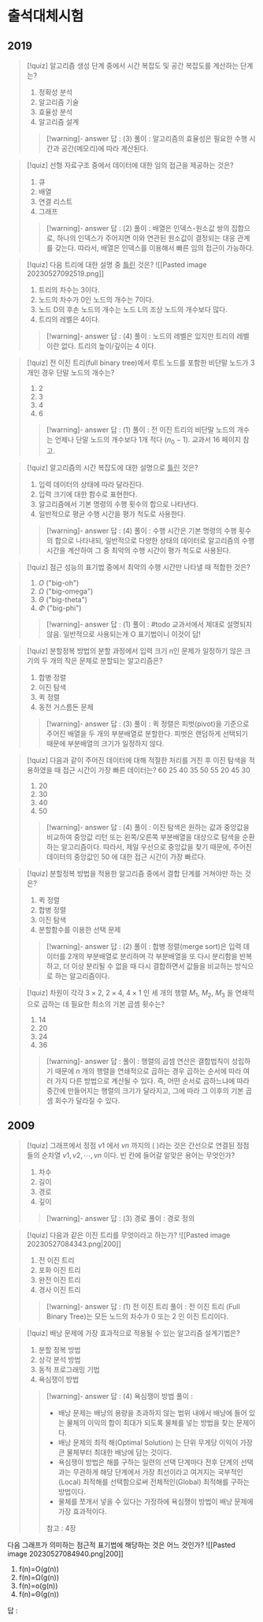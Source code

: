 # 출석대체시험
## 2019
> [!quiz]
> 알고리즘 생성 단계 중에서 시간 복잡도 및 공간 복잡도를 계산하는 단계는?
> 1. 정확성 분석
> 2. 알고리즘 기술
> 3. 효율성 분석
> 4. 알고리즘 설계
>
> > [!warning]- answer
> > 답 : (3)
> > 풀이 : 알고리즘의 효율성은 필요한 수행 시간과 공간(메모리)에 따라 계산된다.


> [!quiz]
> 선형 자료구조 중에서 데이터에 대한 임의 접근을 제공하는 것은?
> 1. 큐
> 2. 배열
> 3. 연결 리스트
> 4. 그래프
>
> > [!warning]- answer
> > 답 : (2)
> > 풀이 : 배열은 인덱스-원소값 쌍의 집합으로, 하나의 인덱스가 주어지면 이와 연관된 원소값이 결정되는 대응 관계를 갖는다. 따라서, 배열은 인덱스를 이용해서 빠른 임의 접근이 가능하다.

> [!quiz]
> 다음 트리에 대한 설명 중 <ins>틀린</ins> 것은?
> ![[Pasted image 20230527092519.png]]
> 1. 트리의 차수는 3이다.
> 2. 노드의 차수가 0인 노드의 개수는 7이다.
> 3. 노드 D의 후손 노드의 개수는 노드 L의 조상 노드의 개수보다 많다.
> 4. 트리의 레벨은 4이다.
>
> > [!warning]- answer
> > 답 : (4)
> > 풀이 : 노드의 레벨은 있지만 트리의 레벨이란 없다. 트리의 높이/깊이는 4 이다.

> [!quiz]
> 전 이진 트리(full binary tree)에서 루트 노드를 포함한 비단말 노드가 3개인 경우 단말 노드의 개수는?
> 1. 2
> 2. 3
> 3. 4
> 4. 6
>
> > [!warning]- answer
> > 답 : (1)
> > 풀이 : 전 이진 트리의 비단말 노드의 개수는 언제나 단말 노드의 개수보다 1개 적다 ($n_{0}-1$). 교과서 16 페이지 참고.

> [!quiz]
> 알고리즘의 시간 복잡도에 대한 설명으로 <ins>틀린</ins> 것은?
> 1. 입력 데이터의 상태에 따라 달라진다.
> 2. 입력 크기에 대한 함수로 표현한다.
> 3. 알고리즘에서 기본 명령의 수행 횟수의 합으로 나타낸다.
> 4. 일반적으로 평균 수행 시간을 평가 척도로 사용한다.
>
> > [!warning]- answer
> > 답 : (4)
> > 풀이 : 수행 시간은 기본 명령의 수행 횟수의 합으로 나타내되, 일반적으로 다양한 상태의 데이터로 알고리즘의 수행 시간을 계산하여 그 중 최악의 수행 시간이 평가 척도로 사용된다.

> [!quiz]
> 점근 성능의 표기법 중에서 최악의 수행 시간만 나타낼 때 적합한 것은?
> 1. $O$ ("big-oh")
> 2. $\Omega$ ("big-omega")
> 3. $\Theta$ ("big-theta")
> 4. $\Phi$ ("big-phi")
>
> > [!warning]- answer
> > 답 : (1)
> > 풀이 : #todo 교과서에서 제대로 설명되지 않음. 일반적으로 사용되는게 O 표기법이니 이것이 답!

> [!quiz]
> 분할정복 방법의 분할 과정에서 입력 크기 n인 문제가 일정하기 않은 크기의 두 개의 작은 문제로 분할되는 알고리즘은?
> 1. 합병 정렬
> 2. 이진 탐색
> 3. 퀵 정렬
> 4. 동전 거스름돈 문제
>
> > [!warning]- answer
> > 답 : (3)
> > 풀이 : 퀵 정렬은 피벗(pivot)을 기준으로 주어진 배열을 두 개의 부분배열로 분할한다. 피벗은 랜덤하게 선택되기 때문에 부분배열의 크기가 일정하지 않다.

> [!quiz]
> 다음과 같이 주어진 데이터에 대해 적절한 처리를 거친 후 이진 탐색을 적용하였을 때 접근 시간이 가장 빠른 데이터는?
> $60\ 25\ 40\ 35\ 50\ 55\ 20\ 45\ 30$
> 1. 20
> 2. 30
> 3. 40
> 4. 50
>
> > [!warning]- answer
> > 답 : (4)
> > 풀이 : 이진 탐색은 원하는 값과 중앙값을 비교하여 중앙값 리턴 또는 왼쪽/오른쪽 부분배열을 대상으로 탐색을 순환하는 알고리즘이다. 따라서, 제일 우선으로 중앙값을 찾기 때문에, 주어진 데이터의 중앙값인 $50$ 에 대한 접근 시간이 가장 빠르다.

> [!quiz]
> 분할정복 방법을 적용한 알고리즘 중에서 결합 단계를 거쳐야만 하는 것은?
> 1. 퀵 정렬
> 2. 합병 정렬
> 3. 이진 탐색
> 4. 분할함수를 이용한 선택 문제
>
> > [!warning]- answer
> > 답 : (2)
> > 풀이 : 합병 정렬(merge sort)은 입력 데이터를 2개의 부분배열로 분리하며 각 부분배열을 또 다시 분리함을 반복하고, 더 이상 분리될 수 없을 때 다시 결합하면서 값들을 비교하는 방식으로 하는 알고리즘이다.

> [!quiz]
> 차원이 각각 $3 \times 2$, $2 \times 4$, $4 \times 1$ 인 세 개의 행렬 $M_{1}$, $M_{2}$, $M_{3}$ 을 연쇄적으로 곱하는 데 필요한 최소의 기본 곱셈 횟수는?
> 1. 14
> 2. 20
> 3. 24
> 4. 36
>
> > [!warning]- answer
> > 답 : 
> > 풀이 : 행렬의 곱셈 연산은 결합법칙이 성립하기 때문에 $n$ 개의 행렬을 연쇄적으로 곱하는 경우 곱하는 순서에 따라 여러 가지 다른 방법으로 계산될 수 있다. 즉, 어떤 순서로 곱하느냐에 따라 중간에 만들어지는 행렬의 크기가 달라지고, 그에 따라 그 이후의 기본 곱셈 회수가 달라질 수 있다.

## 2009
> [!quiz]
> 그래프에서 정점 $v1$ 에서 $vn$ 까지의 (    )라는 것은 간선으로 연결된 정점들의 순차열 $v1, v2, ⋯, vn$ 이다. 빈 칸에 들어갈 알맞은 용어는 무엇인가?
> 1. 차수
> 2. 길이
> 3. 경로
> 4. 깊이
>
> > [!warning]- answer
> > 답 : (3) 경로
> > 풀이 : 경로 정의


> [!quiz]
> 다음과 같은 이진 트리를 무엇이라고 하는가?
> ![[Pasted image 20230527084343.png|200]]
> 1. 전 이진 트리
> 2. 포화 이진 트리
> 3. 완전 이진 트리
> 4. 경사 이진 트리
>
> > [!warning]- answer
> > 답 : (1) 전 이진 트리
> > 풀이 : 전 이진 트리 (Full Binary Tree)는 모든 노드의 차수가 $0$ 또는 $2$ 인 이진 트리이다.

> [!quiz]
> 배낭 문제에 가장 효과적으로 적용될 수 있는 알고리즘 설계기법은?
> 1. 분할 정복 방법
> 2. 상각 분석 방법
> 3. 동적 프로그래밍 기법
> 4. 욕심쟁이 방법
>
> > [!warning]- answer
> > 답 : (4) 욕심쟁이 방법
> > 풀이 :
> > - 배낭 문제는 배낭의 용량을 초과하지 않는 범위 내에서 배낭에 들어 있는 물체의 이익의 합이 최대가 되도록 물체를 넣는 방법을 찾는 문제이다.
> > - 배낭 문제의 최적 해(Optimal Solution) 는 단위 무게당 이익이 가장 큰 물체부터 최대한 배낭에 담는 것이다.
> > - 욕심쟁이 방법은 해를 구하는 일련의 선택 단계마다 전후 단계의 선택과는 무관하게 해당 단계에서 가장 최선이라고 여겨지는 국부적인(Local) 최적해를 선택함으로써 전체적인(Global) 최적해를 구하는 방법이다.
> > - 물체를 쪼개서 넣을 수 있다는 가정하에 욕심쟁이 방법이 배낭 문제에 가장 효과적이다.
> >
> > 참고 : 4장

다음 그래프가 의미하는 점근적 표기법에 해당하는 것은 어느 것인가?
![[Pasted image 20230527084940.png|200]]
1. f(n)=O(g(n))
2. f(n)=Ω(g(n))
3. f(n)=o(g(n))
4. f(n)=Θ(g(n))

답 : 